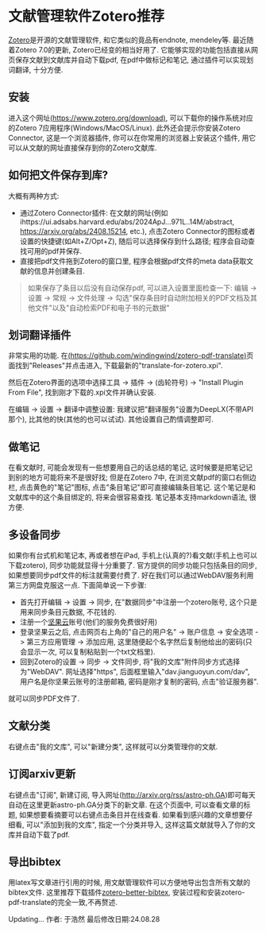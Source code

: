 # 文献管理软件Zotero推荐

[Zotero](https://www.zotero.org/)是开源的文献管理软件, 和它类似的竟品有endnote, mendeley等.
最近随着Zotero 7.0的更新, Zotero已经变的相当好用了. 
它能够实现的功能包括直接从网页保存文献到文献库并自动下载pdf, 在pdf中做标记和笔记, 通过插件可以实现划词翻译, 十分方便.

## 安装

进入这个网址[(https://www.zotero.org/download)](https://www.zotero.org/download), 可以下载你的操作系统对应的Zotero 7应用程序(Windows/MacOS/Linux).
此外还会提示你安装Zotero Connector, 这是一个浏览器插件, 你可以在你常用的浏览器上安装这个插件, 用它可以从文献的网址直接保存到你的Zotero文献库.

## 如何把文件保存到库?

大概有两种方式:
- 通过Zotero Connector插件: 在文献的网址(例如ihttps://ui.adsabs.harvard.edu/abs/2024ApJ...971L..14M/abstract, https://arxiv.org/abs/2408.15214, etc.), 点击Zotero Connector的图标或者设置的快捷键(如Alt+Z/Opt+Z), 随后可以选择保存到什么路径; 程序会自动查找可用的pdf并保存.
- 直接把pdf文件拖到Zotero的窗口里, 程序会根据pdf文件的meta data获取文献的信息并创建条目.

> 如果保存了条目以后没有自动保存pdf, 可以进入设置里面检查一下: 
> 编辑 -> 设置 -> 常规 -> 文件处理 -> 勾选"保存条目时自动附加相关的PDF文档及其他文件"以及"自动检索PDF和电子书的元数据"

## 划词翻译插件

非常实用的功能. 在[(https://github.com/windingwind/zotero-pdf-translate)](https://github.com/windingwind/zotero-pdf-translate)页面找到"Releases"并点击进入, 下载最新的"translate-for-zotero.xpi".

然后在Zotero界面的选项中选择工具 -> 插件 -> (齿轮符号) -> "Install Plugin From File", 找到刚才下载的.xpi文件并确认安装.

在编辑 -> 设置 -> 翻译中调整设置: 我建议把"翻译服务"设置为DeepLX(不带API那个), 比其他的快(其他的也可以试试). 
其他设置自己酌情调整即可.

## 做笔记

在看文献时, 可能会发现有一些想要用自己的话总结的笔记, 这时候要是把笔记记到别的地方可能将来不是很好找; 
但是在Zotero 7中, 在浏览文献pdf的窗口右侧边栏, 点击黄色的"笔记"图标, 点击"条目笔记"即可直接编辑条目笔记.
这个笔记是和文献库中的这个条目绑定的, 将来会很容易查找. 
笔记基本支持markdown语法, 很方便.

## 多设备同步

如果你有台式机和笔记本, 再或者想在iPad, 手机上(认真的?)看文献(手机上也可以下载zotero), 同步功能就显得十分重要了. 
官方提供的同步功能只包括条目的同步, 如果想要同步pdf文件的标注就需要付费了. 
好在我们可以通过WebDAV服务利用第三方网盘克服这一点. 下面简单说一下步骤:

- 首先打开编辑 -> 设置 -> 同步, 在"数据同步"中注册一个zotero账号, 这个只是用来同步条目元数据, 不花钱的.
- 注册一个[坚果云](https://www.jianguoyun.com/)账号(他们的服务免费很好用)
- 登录坚果云之后, 点击网页右上角的"自己的用户名" -> 账户信息 -> 安全选项 -> 第三方应用管理 -> 添加应用, 这里随便起个名字然后复制他给出的密码(只会显示一次, 可以复制粘贴到一个txt文档里).
- 回到Zotero的设置 -> 同步 -> 文件同步, 将"我的文库"附件同步方式选择为"WebDAV". 网址选择"https", 后面框里输入"dav.jianguoyun.com/dav", 用户名是你坚果云账号的注册邮箱, 密码是刚才复制的密码, 点击"验证服务器".

就可以同步PDF文件了.


## 文献分类

右键点击"我的文库", 可以"新建分类", 这样就可以分类管理你的文献.

## 订阅arxiv更新

右键点击"订阅", 新建订阅, 导入网址(http://arxiv.org/rss/astro-ph.GA)即可每天自动在这里更新astro-ph.GA分类下的新文章.
在这个页面中, 可以查看文章的标题, 如果想要看摘要可以右键点击条目并在线查看. 
如果看到感兴趣的文章想要仔细看, 可以"添加到我的文库", 指定一个分类并导入, 这样这篇文献就导入了你的文库并自动下载了pdf.

## 导出bibtex

用latex写文章进行引用的时候, 用文献管理软件可以方便地导出包含所有文献的bibtex文件. 这里推荐下载插件[zotero-better-bibtex](https://github.com/retorquere/zotero-better-bibtex), 安装过程和安装zotero-pdf-translate的完全一致,不再赘述.

Updating... 作者: 于浩然 最后修改日期:24.08.28
